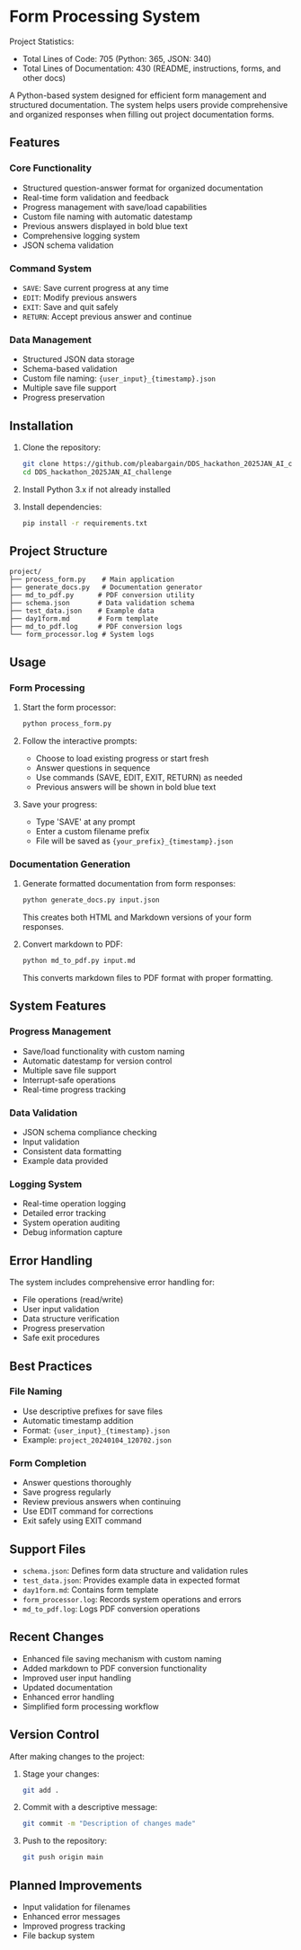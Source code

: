 # Form Processing System

Project Statistics:
- Total Lines of Code: 705 (Python: 365, JSON: 340)
- Total Lines of Documentation: 430 (README, instructions, forms, and other docs)

A Python-based system designed for efficient form management and structured documentation. The system helps users provide comprehensive and organized responses when filling out project documentation forms.

## Features

### Core Functionality
- Structured question-answer format for organized documentation
- Real-time form validation and feedback
- Progress management with save/load capabilities
- Custom file naming with automatic datestamp
- Previous answers displayed in bold blue text
- Comprehensive logging system
- JSON schema validation

### Command System
- `SAVE`: Save current progress at any time
- `EDIT`: Modify previous answers
- `EXIT`: Save and quit safely
- `RETURN`: Accept previous answer and continue

### Data Management
- Structured JSON data storage
- Schema-based validation
- Custom file naming: `{user_input}_{timestamp}.json`
- Multiple save file support
- Progress preservation

## Installation

1. Clone the repository:
   ```bash
   git clone https://github.com/pleabargain/DDS_hackathon_2025JAN_AI_challenge.git
   cd DDS_hackathon_2025JAN_AI_challenge
   ```

2. Install Python 3.x if not already installed

3. Install dependencies:
   ```bash
   pip install -r requirements.txt
   ```

## Project Structure

```
project/
├── process_form.py    # Main application
├── generate_docs.py   # Documentation generator
├── md_to_pdf.py      # PDF conversion utility
├── schema.json       # Data validation schema
├── test_data.json    # Example data
├── day1form.md       # Form template
├── md_to_pdf.log     # PDF conversion logs
└── form_processor.log # System logs
```

## Usage

### Form Processing

1. Start the form processor:
   ```bash
   python process_form.py
   ```

2. Follow the interactive prompts:
   - Choose to load existing progress or start fresh
   - Answer questions in sequence
   - Use commands (SAVE, EDIT, EXIT, RETURN) as needed
   - Previous answers will be shown in bold blue text

3. Save your progress:
   - Type 'SAVE' at any prompt
   - Enter a custom filename prefix
   - File will be saved as `{your_prefix}_{timestamp}.json`

### Documentation Generation

1. Generate formatted documentation from form responses:
   ```bash
   python generate_docs.py input.json
   ```
   This creates both HTML and Markdown versions of your form responses.

2. Convert markdown to PDF:
   ```bash
   python md_to_pdf.py input.md
   ```
   This converts markdown files to PDF format with proper formatting.

## System Features

### Progress Management
- Save/load functionality with custom naming
- Automatic datestamp for version control
- Multiple save file support
- Interrupt-safe operations
- Real-time progress tracking

### Data Validation
- JSON schema compliance checking
- Input validation
- Consistent data formatting
- Example data provided

### Logging System
- Real-time operation logging
- Detailed error tracking
- System operation auditing
- Debug information capture

## Error Handling

The system includes comprehensive error handling for:
- File operations (read/write)
- User input validation
- Data structure verification
- Progress preservation
- Safe exit procedures

## Best Practices

### File Naming
- Use descriptive prefixes for save files
- Automatic timestamp addition
- Format: `{user_input}_{timestamp}.json`
- Example: `project_20240104_120702.json`

### Form Completion
- Answer questions thoroughly
- Save progress regularly
- Review previous answers when continuing
- Use EDIT command for corrections
- Exit safely using EXIT command

## Support Files

- `schema.json`: Defines form data structure and validation rules
- `test_data.json`: Provides example data in expected format
- `day1form.md`: Contains form template
- `form_processor.log`: Records system operations and errors
- `md_to_pdf.log`: Logs PDF conversion operations

## Recent Changes

- Enhanced file saving mechanism with custom naming
- Added markdown to PDF conversion functionality
- Improved user input handling
- Updated documentation
- Enhanced error handling
- Simplified form processing workflow

## Version Control

After making changes to the project:

1. Stage your changes:
   ```bash
   git add .
   ```

2. Commit with a descriptive message:
   ```bash
   git commit -m "Description of changes made"
   ```

3. Push to the repository:
   ```bash
   git push origin main
   ```

## Planned Improvements

- Input validation for filenames
- Enhanced error messages
- Improved progress tracking
- File backup system
